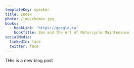 ```yaml
---
templateKey: speaker
title: Index
photo: /img/chemex.jpg
books:
  - bookLink: 'https://google.ca'
    bookTitle: Zen and the Art of Motorcycle Maintenance
socialMedia:
  linkedIn: face
  twitter: face
---
```

THis is a new blog post
